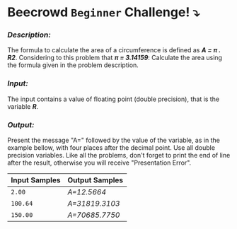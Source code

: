 # Beecrowd `Beginner` Challenge! :arrow_heading_down:

### *Description:*

The formula to calculate the area of a circumference is defined as ***A = π . R2***. Considering to this problem that ***π = 3.14159***:
Calculate the area using the formula given in the problem description.


### *Input:*

The input contains a value of floating point (double precision), that is the variable ***R***.

### *Output:*

Present the message "A=" followed by the value of the variable, as in the example bellow, with four places after the decimal point. Use all double precision variables. Like all the problems, don't forget to print the end of line after the result, otherwise you will receive "Presentation Error".

|  Input Samples |  Output Samples |
|---|---|
|`2.00` | *A=12.5664*
|`100.64` | *A=31819.3103*
|`150.00` | *A=70685.7750*







